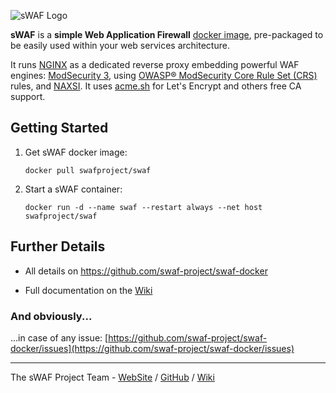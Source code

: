 ![sWAF Logo](https://github.com/swaf-project/swaf-docker/raw/master/logo/skull_mask_266.png)

**sWAF** is a **simple Web Application Firewall** [docker image](https://hub.docker.com/r/swafproject/swaf), pre-packaged to be easily used within your web services architecture.

It runs [NGINX](https://www.nginx.com/) as a dedicated reverse proxy embedding powerful WAF engines: [ModSecurity 3](https://www.modsecurity.org/), using [OWASP® ModSecurity Core Rule Set (CRS)](https://coreruleset.org/) rules, and [NAXSI](https://github.com/nbs-system/naxsi). It uses [acme.sh](https://acme.sh/) for Let's Encrypt and others free CA support.

## Getting Started

1. Get sWAF docker image:

    ```shell
    docker pull swafproject/swaf
    ```

2. Start a sWAF container:

    ```shell
    docker run -d --name swaf --restart always --net host swafproject/swaf
    ```

## Further Details

* All details on <https://github.com/swaf-project/swaf-docker>

* Full documentation on the [Wiki](https://github.com/swaf-project/swaf-docker/wiki)

### And obviously...

...in case of any issue: [https://github.com/swaf-project/swaf-docker/issues](https://github.com/swaf-project/swaf-docker/issues)

---
The sWAF Project Team - [WebSite](https://swaf-project.github.io) / [GitHub](https://github.com/swaf-project/swaf-docker) / [Wiki](https://github.com/swaf-project/swaf-docker/wiki)
